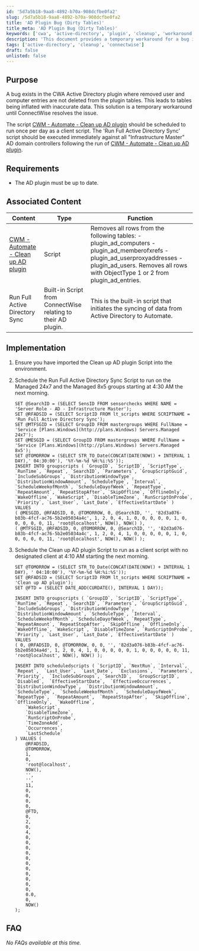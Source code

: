 ```yaml
---
id: '5d7a5b18-9aa8-4892-b70a-908dcfbe0fa2'
slug: /5d7a5b18-9aa8-4892-b70a-908dcfbe0fa2
title: 'AD Plugin Bug (Dirty Tables)'
title_meta: 'AD Plugin Bug (Dirty Tables)'
keywords: ['cwa', 'active-directory', 'plugin', 'cleanup', 'workaround']
description: 'This document provides a temporary workaround for a bug in the CWA Active Directory plugin, which fails to remove deleted user and computer entries from its tables. It outlines the necessary steps to schedule scripts to maintain accurate data in the plugin until the issue is resolved by ConnectWise.'
tags: ['active-directory', 'cleanup', 'connectwise']
draft: false
unlisted: false
---
```


## Purpose

A bug exists in the CWA Active Directory plugin where removed user and computer entries are not deleted from the plugin tables. This leads to tables being inflated with inaccurate data. This solution is a temporary workaround until ConnectWise resolves the issue.

The script [CWM - Automate - Clean up AD plugin](/docs/fc26cfc8-33ff-405d-ba3a-bfad02637607) should be scheduled to run once per day as a client script. The 'Run Full Active Directory Sync' script should be executed immediately against all "Infrastructure Master" AD domain controllers following the run of [CWM - Automate - Clean up AD plugin](/docs/fc26cfc8-33ff-405d-ba3a-bfad02637607).

## Requirements

- The AD plugin must be up to date.

## Associated Content

| Content                                                                 | Type   | Function                                                                                                            |
|-------------------------------------------------------------------------|--------|---------------------------------------------------------------------------------------------------------------------|
| [CWM - Automate - Clean up AD plugin](/docs/fc26cfc8-33ff-405d-ba3a-bfad02637607) | Script | Removes all rows from the following tables:  - plugin_ad_computers  - plugin_ad_memberofxrefs  - plugin_ad_userproxyaddresses  - plugin_ad_users. Removes all rows with ObjectType 1 or 2 from plugin_ad_entries. |
| Run Full Active Directory Sync                                           | Built-in Script from ConnectWise relating to their AD plugin. | This is the built-in script that initiates the syncing of data from Active Directory to Automate.                 |

## Implementation

1. Ensure you have imported the Clean up AD plugin Script into the environment.
2. Schedule the Run Full Active Directory Sync Script to run on the Managed 24x7 and the Managed 8x5 groups starting at 4:30 AM the next morning.

   ```
   SET @SearchID = (SELECT SensID FROM sensorchecks WHERE NAME = 'Server Role - AD - Infrastructure Master');
   SET @RFADSID = (SELECT ScriptID FROM lt_scripts WHERE SCRIPTNAME = 'Run Full Active Directory Sync');
   SET @MTFSGID = (SELECT GroupID FROM mastergroups WHERE FullName = 'Service [Plans.Windows](http://plans.Windows) Servers.Managed 24x7');
   SET @MESGID = (SELECT GroupID FROM mastergroups WHERE FullName = 'Service [Plans.Windows](http://plans.Windows) Servers.Managed 8x5');
   SET @TOMORROW = (SELECT STR_TO_Date(CONCAT(DATE(NOW() + INTERVAL 1 DAY),' 04:30:00'), '%Y-%m-%d %H:%i:%S')); 
   INSERT INTO groupscripts ( `GroupID`, `ScriptID`, `ScriptType`, `RunTime`, `Repeat`, `SearchID`, `Parameters`, `GroupScriptGuid`, `IncludeSubGroups`, `DistributionWindowType`, `DistributionWindowAmount`, `ScheduleType`, `Interval`, `ScheduleWeekofMonth`, `ScheduleDayofWeek`, `RepeatType`, `RepeatAmount`, `RepeatStopAfter`, `SkipOffline`, `OfflineOnly`, `WakeOffline`, `WakeScript`, `DisableTimeZone`, `RunScriptOnProbe`, `Priority`, `Last_User`, `Last_Date`, `EffectiveStartDate` )
   VALUES 
   ( @MESGID, @RFADSID, 0, @TOMORROW, 0, @SearchID, '', '82d3a076-b83b-4fcf-ac76-5b2e05034a4c', 1, 2, 0, 4, 1, 0, 0, 0, 0, 0, 1, 0, 0, 0, 0, 0, 11, 'root@localhost', NOW(), NOW() ),
   ( @MTFSGID, @RFADSID, 0, @TOMORROW, 0, @SearchID, '', '82d3a076-b83b-4fcf-ac76-5b2e05034a4c', 1, 2, 0, 4, 1, 0, 0, 0, 0, 0, 1, 0, 0, 0, 0, 0, 11, 'root@localhost', NOW(), NOW() );
   ```

3. Schedule the Clean up AD plugin Script to run as a client script with no designated client at 4:10 AM starting the next morning.

   ```
   SET @TOMORROW = (SELECT STR_TO_Date(CONCAT(DATE(NOW() + INTERVAL 1 DAY), ' 04:10:00'), '%Y-%m-%d %H:%i:%S'));
   SET @RFADSID = (SELECT ScriptID FROM lt_scripts WHERE SCRIPTNAME = 'Clean up AD plugin');
   SET @FTD = (SELECT DATE_ADD(CURDATE(), INTERVAL 1 DAY));

   INSERT INTO groupscripts ( `GroupID`, `ScriptID`, `ScriptType`, `RunTime`, `Repeat`, `SearchID`, `Parameters`, `GroupScriptGuid`, `IncludeSubGroups`, `DistributionWindowType`, `DistributionWindowAmount`, `ScheduleType`, `Interval`, `ScheduleWeekofMonth`, `ScheduleDayofWeek`, `RepeatType`, `RepeatAmount`, `RepeatStopAfter`, `SkipOffline`, `OfflineOnly`, `WakeOffline`, `WakeScript`, `DisableTimeZone`, `RunScriptOnProbe`, `Priority`, `Last_User`, `Last_Date`, `EffectiveStartDate` )
   VALUES 
   ( 0, @RFADSID, 0, @TOMORROW, 0, 0, '', '82d3a076-b83b-4fcf-ac76-5b2e05034a4d', 1, 2, 0, 4, 1, 0, 0, 0, 0, 0, 1, 0, 0, 0, 0, 0, 11, 'root@localhost', NOW(), NOW() );

   INSERT INTO scheduledscripts ( `ScriptID`, `NextRun`, `Interval`,  `Repeat`,  `Last_User`,  `Last_Date`,  `Exclusions`,  `Parameters`,  `Priority`,  `IncludeSubGroups`, `SearchID`,  `GroupScriptID`,  `Disabled`,  `EffectiveStartDate`,  `EffectiveOccurrences`,  `DistributionWindowType`,  `DistributionWindowAmount`,  `ScheduleType`,  `ScheduleWeekofMonth`,  `ScheduleDayofWeek`,  `RepeatType`,  `RepeatAmount`,  `RepeatStopAfter`,  `SkipOffline`,  `OfflineOnly`,  `WakeOffline`,
       `WakeScript`,
       `DisableTimeZone`,
       `RunScriptOnProbe`,
       `TimeZoneAdd`,
       `Occurrences`,
       `LastSchedule`
   ) VALUES (
       @RFADSID,
       @TOMORROW,
       1,
       0,
       'root@localhost',
       NOW(),
       '',
       '',
       11,
       0,
       0,
       0,
       0,
       @FTD,
       0,
       2,
       0,
       4,
       0,
       0,
       0,
       0,
       0,
       0,
       0,
       0,
       0,
       0,
       0,
       0.0,
       0,
       NOW()
   );
   ```

## FAQ

*No FAQs available at this time.*



